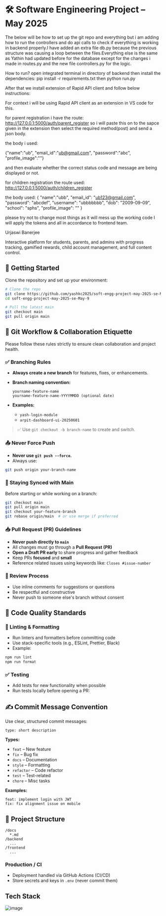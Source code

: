 # 🛠️ Software Engineering Project – May 2025

The below will be how to set up the git repo and everything but i am adding how to run the controllers and do api calls to check if everything is working in backend properly.I have added an extra file db.py because the previous structure was causing a loop between the files.Everything else is the same as Yathin had updated before for the database except for the changes i made in routes.py and the new file controllers.py for the logic.

How to run?
open integrated terminal in directory of backend 
then install the dependencies:
pip install -r requirements.txt
then python run.py

After that we install extension of Rapid API client and follow below instructions:

For context i will be using Rapid API client as an extension in VS code for this.

for parent registration i have the route: ​http://127.0.0.1:5000/auth/parent_register so i will paste this on to the sapce given in the extension then select the required method(post) and send a json body.

the body i used:

{"name":"ub",
"email_id":"ub@gmail.com",
"password":"abc",
"profile_image":""}

and then evaluate whether the correct status code and message are being displayed or not. 

for children registration the route used: http://127.0.0.1:5000/auth/children_register

the body used:
{
  "name":"ubb",
  "email_id": "ub123@gmail.com",
  "password": "abcdef",
  "username": "ubbbbbbb",
  "dob": "2009-09-09",
  "school": "sphs",
  "profile_image": ""
}


please try not to change most things as it will mess up the working code 
I will apply the tokens and all in accordance to frontend team.

Urjaswi Banerjee



Interactive platform for students, parents, and admins with progress tracking, gamified rewards, child account management, and full content control.

## 🚀 Getting Started

Clone the repository and set up your environment:

```bash
# Clone the repo
git clone https://github.com/yashkc2025/soft-engg-project-may-2025-se-May-9.git
cd soft-engg-project-may-2025-se-May-9

# Pull the latest main
git checkout main
git pull origin main
```

## 🧭 Git Workflow & Collaboration Etiquette

Please follow these rules strictly to ensure clean collaboration and project health.

### ✅ Branching Rules

- **Always create a new branch** for features, fixes, or enhancements.

- **Branch naming convention:**

  ```
  yourname-feature-name
  yourname-feature-name-YYYYMMDD (optional date)
  ```

- **Examples:**

  - `yash-login-module`
  - `arpit-dashboard-ui-20250601`

> ✅ Use `git checkout -b branch-name` to create and switch.

### 📤 Never Force Push

- **Never use `git push --force`.**
- Always use:

```bash
git push origin your-branch-name
```

### 🔄 Staying Synced with Main

Before starting or while working on a branch:

```bash
git checkout main
git pull origin main
git checkout your-feature-branch
git rebase origin/main  # or use merge if preferred
```

### 📥 Pull Request (PR) Guidelines

- **Never push directly to `main`**
- All changes must go through a **Pull Request (PR)**
- **Open a Draft PR early** to share progress and gather feedback
- Keep PRs **focused** and **small**
- Reference related issues using keywords like:
  `Closes #issue-number`

### 💬 Review Process

- Use inline comments for suggestions or questions
- Be respectful and constructive
- Never push to someone else's branch without consent

## 🧪 Code Quality Standards

### 🧹 Linting & Formatting

- Run linters and formatters before committing code
- Use stack-specific tools (e.g., ESLint, Prettier, Black)
- Example:

```bash
npm run lint
npm run format
```

### ✅ Testing

- Add tests for new functionality when possible
- Run tests locally before opening a PR:

## ✍️ Commit Message Convention

Use clear, structured commit messages:

```
type: short description
```

**Types:**

- `feat` – New feature
- `fix` – Bug fix
- `docs` – Documentation
- `style` – Formatting
- `refactor` – Code refactor
- `test` – Test-related
- `chore` – Misc tasks

**Examples:**

```
feat: implement login with JWT
fix: fix alignment issue on mobile
```

## 📁 Project Structure

```plaintext
/docs
  *.md
/backend
  ...
/frontend
  ...
```

### Production / CI

- Deployment handled via GitHub Actions (CI/CD)
- Store secrets and keys in `.env` (never commit them)

## Tech Stack

![image](https://github.com/user-attachments/assets/c90b0112-56ef-4b81-9960-1c99ecbddca9)

